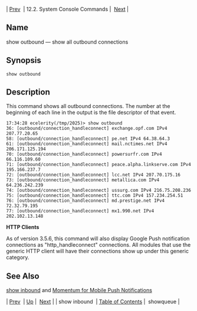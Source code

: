 | [Prev](console_commands.show_inbound)  | 12.2. System Console Commands |  [Next](console_commands.showqueue.php) |

<a name="console_commands.show_outbound"></a>
## Name

show outbound — show all outbound connections

## Synopsis

`show outbound`

<a name="idp16288400"></a>
## Description

This command shows all outbound connections. The number at the beginning of each line in the output is the file descriptor of that event.

```
17:34:28 ecelerity(/tmp/2025)> show outbound
36: [outbound/connection_handleconnect] exchange.opf.com IPv4 207.77.20.65
58: [outbound/connection_handleconnect] pe.net IPv4 64.38.64.3
61: [outbound/connection_handleconnect] mail.nctimes.net IPv4 206.171.125.194
70: [outbound/connection_handleconnect] powersurfr.com IPv4 66.116.109.60
71: [outbound/connection_handleconnect] peace.alpha.linkserve.com IPv4 195.166.237.7
72: [outbound/connection_handleconnect] lcc.net IPv4 207.70.175.16
73: [outbound/connection_handleconnect] metallica.com IPv4 64.236.242.239
74: [outbound/connection_handleconnect] ussurg.com IPv4 216.75.208.236
75: [outbound/connection_handleconnect] ttc.com IPv4 157.234.254.51
76: [outbound/connection_handleconnect] md.prestige.net IPv4 72.32.79.195
77: [outbound/connection_handleconnect] mx1.990.net IPv4 202.102.13.148
```

**HTTP Clients**

As of version 3.5.6, this command will also display Google Push notification connections as "http_handleconnect" connections. All modules that use the generic HTTP client will have their connections show up under this generic category.

<a name="idp16294048"></a>
## See Also

[show inbound](console_commands.show_inbound "show inbound") and [Momentum for Mobile Push Notifications](https://support.messagesystems.com/docs/web-push/)

| [Prev](console_commands.show_inbound)  | [Up](console.commands.non-module.php) |  [Next](console_commands.showqueue.php) |
| show inbound  | [Table of Contents](index) |  showqueue |
